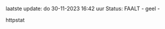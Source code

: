 laatste update: 
do 30-11-2023 16:42   uur 
Status: FAALT - geel - 
<div class="service Y">httpstat</div>